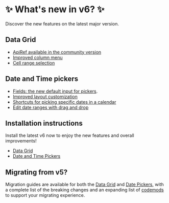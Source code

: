 # ✨ What's new in v6? ✨

<p class="description">Discover the new features on the latest major version.</p>

## Data Grid

- [ApiRef available in the community version](/x/react-data-grid/api-object/)
- [Improved column menu](/x/react-data-grid/column-menu/)
- [Cell range selection](/x/react-data-grid/cell-selection/) [<span class="plan-premium"></span>](/x/introduction/licensing/#premium-plan)

## Date and Time pickers

- [Fields: the new default input for pickers](/x/react-date-pickers/fields/).
- [Improved layout customization](/x/react-date-pickers/custom-layout/)
- [Shortcuts for picking specific dates in a calendar](/x/react-date-pickers/shortcuts/)
- [Edit date ranges with drag and drop](/x/react-date-pickers/date-range-calendar/) [<span class="plan-pro"></span>](/x/introduction/licensing/#pro-plan)

## Installation instructions

Install the latest v6 now to enjoy the new features and overall improvements!

- [Data Grid](/x/react-data-grid/getting-started/#installation)
- [Date and Time Pickers](/x/react-date-pickers/getting-started/#installation)

## Migrating from v5?

Migration guides are available for both the [Data Grid](/x/migration/migration-data-grid-v5/) and [Date Pickers](/x/migration/migration-pickers-v5/), with a complete list of the breaking changes and an expanding list of [codemods](https://github.com/mui/mui-x/blob/next/packages/x-codemod/README.md) to support your migrating experience.
